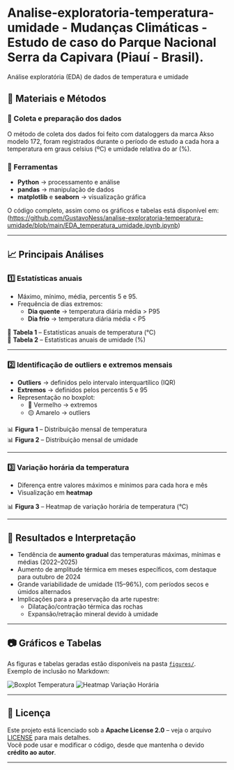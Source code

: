 # Analise-exploratoria-temperatura-umidade - Mudanças Climáticas - Estudo de caso do Parque Nacional Serra da Capivara (Piauí - Brasil).
Análise exploratória (EDA) de dados de temperatura e umidade



## 📑 Materiais e Métodos

### 🔹 Coleta e preparação dos dados
 O método de coleta dos dados foi feito com dataloggers da marca Akso modelo 172, foram registrados durante o período de estudo a cada hora a temperatura em graus celsius (ºC) e umidade relativa do ar (%).

### 🔹 Ferramentas
- **Python** → processamento e análise
- **pandas** → manipulação de dados
- **matplotlib** e **seaborn** → visualização gráfica

O código completo, assim como os gráficos e tabelas está disponível em:  
(https://github.com/GustavoNess/analise-exploratoria-temperatura-umidade/blob/main/EDA_temperatura_umidade.ipynb.ipynb)

---

## 📈 Principais Análises

### 1️⃣ Estatísticas anuais
- Máximo, mínimo, média, percentis 5 e 95.
- Frequência de dias extremos:
  - **Dia quente** → temperatura diária média > P95
  - **Dia frio** → temperatura diária média < P5

📌 **Tabela 1** – Estatísticas anuais de temperatura (°C)  
📌 **Tabela 2** – Estatísticas anuais de umidade (%)

---

### 2️⃣ Identificação de outliers e extremos mensais
- **Outliers** → definidos pelo intervalo interquartílico (IQR)
- **Extremos** → definidos pelos percentis 5 e 95
- Representação no boxplot:
  - 🔴 Vermelho → extremos
  - 🟡 Amarelo → outliers

📊 **Figura 1** – Distribuição mensal de temperatura  
📊 **Figura 2** – Distribuição mensal de umidade



---

### 3️⃣ Variação horária da temperatura
- Diferença entre valores máximos e mínimos para cada hora e mês
- Visualização em **heatmap**

📊 **Figura 3** – Heatmap de variação horária de temperatura (°C)

---

## 📌 Resultados e Interpretação
- Tendência de **aumento gradual** das temperaturas máximas, mínimas e médias (2022–2025)
- Aumento de amplitude térmica em meses específicos, com destaque para outubro de 2024
- Grande variabilidade de umidade (15–96%), com períodos secos e úmidos alternados
- Implicações para a preservação da arte rupestre:
  - Dilatação/contração térmica das rochas
  - Expansão/retração mineral devido à umidade

---

## 📷 Gráficos e Tabelas
As figuras e tabelas geradas estão disponíveis na pasta [`figures/`](figures/).  
Exemplo de inclusão no Markdown:

![Boxplot Temperatura](figures/boxplot_temperatura.png)
![Heatmap Variação Horária](figures/heatmap_variacao_horaria.png)

---

## 📜 Licença
Este projeto está licenciado sob a **Apache License 2.0** – veja o arquivo [LICENSE](LICENSE) para mais detalhes.  
Você pode usar e modificar o código, desde que mantenha o devido **crédito ao autor**.

---
